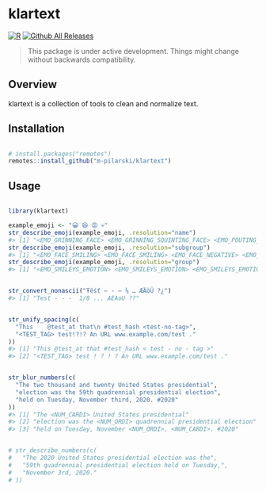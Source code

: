 
<!-- README.md is generated from README.Rmd. Please edit that file -->

# klartext

[![R](https://github.com/m-pilarski/klartext/actions/workflows/r.yml/badge.svg)](https://github.com/m-pilarski/klartext/actions/workflows/r.yml)
[![Github All
Releases](https://img.shields.io/github/downloads/m-pilarski/klartext/total.svg)](https://github.com/m-pilarski/klartext/)

> This package is under active development. Things might change without
> backwards compatibility.

## Overview

klartext is a collection of tools to clean and normalize text.

## Installation

``` r

# install.packages("remotes")
remotes::install_github("m-pilarski/klartext")
```

## Usage

``` r

library(klartext)

example_emoji <- "😀 😆 😡 💀"
str_describe_emoji(example_emoji, .resolution="name")
#> [1] "<EMO_GRINNING_FACE> <EMO_GRINNING_SQUINTING_FACE> <EMO_POUTING_FACE> <EMO_SKULL>"
str_describe_emoji(example_emoji, .resolution="subgroup")
#> [1] "<EMO_FACE_SMILING> <EMO_FACE_SMILING> <EMO_FACE_NEGATIVE> <EMO_FACE_NEGATIVE>"
str_describe_emoji(example_emoji, .resolution="group")
#> [1] "<EMO_SMILEYS_EMOTION> <EMO_SMILEYS_EMOTION> <EMO_SMILEYS_EMOTION> <EMO_SMILEYS_EMOTION>"


str_convert_nonascii("Ŧêśť – - — ⅛ … ÆÄöÜ ?¿")
#> [1] "Test - - -  1/8 ... AEAoU ??"


str_unify_spacing(c(
  "This    @test_at that\n #test_hash <test-no-tag>", 
  "<TEST_TAG> test!?!? An URL www.example.com/test ."
))
#> [1] "This @test_at that #test_hash < test - no - tag >"    
#> [2] "<TEST_TAG> test ! ? ! ? An URL www.example.com/test ."


str_blur_numbers(c(
  "The two thousand and twenty United States presidential",
  "election was the 59th quadrennial presidential election",
  "held on Tuesday, November third, 2020. #2020"
))
#> [1] "The <NUM_CARDI> United States presidential"                   
#> [2] "election was the <NUM_ORDI> quadrennial presidential election"
#> [3] "held on Tuesday, November <NUM_ORDI>, <NUM_CARDI>. #2020"


# str_describe_numbers(c(
#   "The 2020 United States presidential election was the", 
#   "59th quadrennial presidential election held on Tuesday,",
#   "November 3rd, 2020."
# ))
```

